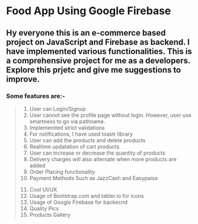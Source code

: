 # Food App Using Google Firebase

## Hy everyone this is an e-commerce based project on JavaScript and Firebase as backend. I have implemented various functionalities. This is a comprehensive project for me as a developers. Explore this prjetc and give me suggestions to improve.

### Some features are:-

> 1. User can Login/Signup
> 2. User cannot see the profile page without login. However, user use smartness to go via pathname.
> 3. Implememted strict validations
> 4. For notifications, I have used toastr library
> 5. User can add the products and delete products
> 6. Realtime updatation of cart products
> 7. User can increase or decrease the quantity of products
> 8. Delivery charges will also alternate when more products are added
> 9. Order Placing functionality
> 10. Payment Methods Such as JazzCash and Easypaisa
>
> 11) Cool UI/UX
> 12) Usage of Bootstrap.com and tabler.io for icons
> 13) Usage of Google Firebase for backecnd
> 14) Quality Pics
> 15) Products Gallery
